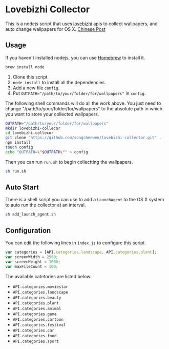 # Lovebizhi Collector

This is a nodejs script that uses [lovebizhi](https://www.lovebizhi.com) apis to collect wallpapers, and auto change wallpapers for OS X. [Chinese Post](http://songchenwen.com/tech/2015/06/07/lovebizhi-collector/)

## Usage

If you haven't installed nodejs, you can use [Homebrew](http://brew.sh) to install it.

~~~ bash
brew install node
~~~

1. Clone this script. 
2. `node install` to install all the dependencies.
3. Add a new file `config`. 
4. Put `OUTPATH="/path/to/your/folder/for/wallpapers"` in `config`.

The following shell commands will do all the work above. You just need to change "/path/to/your/folder/for/wallpapers" to the absolute path in which you want to store your collected wallpapers.

~~~ bash
OUTPATH="/path/to/your/folder/for/wallpapers"
mkdir lovebizhi-collecor
cd lovebizhi-collecor
git clone "https://github.com/songchenwen/lovebizhi-collector.git" .
npm install
touch config
echo "OUTPATH=\"$OUTPATH\"" > config
~~~

Then you can run `run.sh` to begin collectting the wallpapers.

~~~ bash
sh run.sh
~~~

## Auto Start

There is a shell script you can use to add a `LaunchAgent` to the OS X system to auto run the collector at an interval.

~~~ bash
sh add_launch_agent.sh
~~~

## Configuration

You can edit the following lines in `index.js` to configure this script.

~~~ javascript
var categories = [API.categories.landscape, API.categories.plant];
var screenWidth = 2560;
var screenHeight = 1600;
var maxFileCount = 100;
~~~

The available catetories are listed below:

- `API.categories.moviestar`
- `API.categories.landscape`
- `API.categories.beauty`
- `API.categories.plant`
- `API.categories.animal`
- `API.categories.game`
- `API.categories.cartoon`
- `API.categories.festival`
- `API.categories.car`
- `API.categories.food`
- `API.categories.sport`
